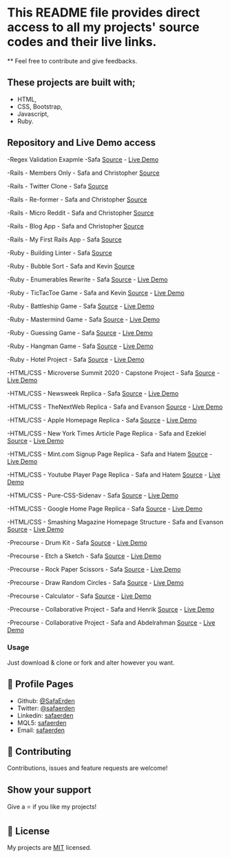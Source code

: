# This README file provides direct access to all my projects' source codes and their live links.

** Feel free to contribute and give feedbacks.


## These projects are built with;

- HTML,
- CSS, Bootstrap,
- Javascript,
- Ruby.

## Repository and Live Demo access

-Regex Validation Exapmle -Safa [Source](https://github.com/SafaErden/Regex-Validation-Exapmle) - [Live Demo](https://safaerden.github.io/Regex-Validation-Exapmle/)

-Rails - Members Only - Safa and Christopher [Source](https://github.com/krys2fa/members-only)

-Rails - Twitter Clone - Safa [Source](https://github.com/SafaErden/Twitter-Clone)

-Rails - Re-former - Safa and Christopher [Source](https://github.com/SafaErden/re-former)

-Rails - Micro Reddit - Safa and Christopher [Source](https://github.com/SafaErden/Micro-Reddit)

-Rails - Blog App - Safa and Christopher [Source](https://github.com/SafaErden/Blog-App)

-Rails - My First Rails App - Safa [Source](https://github.com/SafaErden/my_first_rails_app)

-Ruby - Building Linter - Safa [Source](https://github.com/SafaErden/Lintit) 

-Ruby - Bubble Sort - Safa and Kevin [Source](https://github.com/SafaErden/Bubble-Sort)

-Ruby - Enumerables Rewrite - Safa [Source](https://github.com/SafaErden/Enumerables) - [Live Demo](https://repl.it/@SafaErden/My-Enumerable-Methods)

-Ruby - TicTacToe Game - Safa and Kevin [Source](https://github.com/SafaErden/TicTacToe) - [Live Demo](https://repl.it/@SafaErden/Tic-Tac-Toe)

-Ruby - Battleship Game - Safa [Source](https://github.com/SafaErden/BattleShip) - [Live Demo](https://repl.it/@SafaErden/Battle-Ship)

-Ruby - Mastermind Game - Safa [Source](https://github.com/SafaErden/Mastermind) - [Live Demo](https://repl.it/@SafaErden/Mastermind)

-Ruby - Guessing Game - Safa [Source](https://github.com/SafaErden/Guessing-Game) - [Live Demo](https://repl.it/@SafaErden/Guessing-Game)

-Ruby - Hangman Game - Safa [Source](https://github.com/SafaErden/Mastermind) - [Live Demo](https://repl.it/@SafaErden/Hangman)

-Ruby - Hotel Project - Safa [Source](https://github.com/SafaErden/Hotel-Project) - [Live Demo](https://repl.it/@SafaErden/Hotel-Project)

-HTML/CSS - Microverse Summit 2020 - Capstone Project - Safa [Source](https://github.com/SafaErden/Microverse-Summit) - [Live Demo](https://safaerden.github.io/Microverse-Summit/)

-HTML/CSS - Newsweek Replica - Safa [Source](https://github.com/SafaErden/Newsweek) - [Live Demo](https://safaerden.github.io/Newsweek/)

-HTML/CSS - TheNextWeb Replica - Safa and Evanson [Source](https://github.com/SafaErden/TheNextWeb-Replica) - [Live Demo](https://safaerden.github.io/TheNextWeb-Replica/)

-HTML/CSS - Apple Homepage Replica - Safa [Source](https://github.com/SafaErden/Apple-Homepage-Replica) - [Live Demo](https://safaerden.github.io/Apple-Homepage-Replica/)

-HTML/CSS - New York Times Article Page Replica - Safa and Ezekiel [Source](https://github.com/SafaErden/The-New-York-Times) - [Live Demo](https://rawcdn.githack.com/SafaErden/The-New-York-Times/36402d7baa68bf29302f3de1459e4b4c0e7d2fd3/index.html)

-HTML/CSS - Mint.com Signup Page Replica - Safa and Hatem [Source](https://github.com/SafaErden/Mint.com-s-signup-page) - [Live Demo](https://safaerden.github.io/Mint.com-s-signup-page/)

-HTML/CSS - Youtube Player Page Replica - Safa and Hatem [Source](https://github.com/SafaErden/Youtube-Player-Page-Replica) - [Live Demo](https://safaerden.github.io/Youtube-Player-Page-Replica/)

-HTML/CSS - Pure-CSS-Sidenav - Safa [Source](https://github.com/SafaErden/Pure-CSS-Sidenav) - [Live Demo](https://safaerden.github.io/Pure-CSS-Sidenav/)

-HTML/CSS - Google Home Page Replica - Safa [Source](https://github.com/SafaErden/Google-Homepage-Replica) - [Live Demo](https://safaerden.github.io/Google-Homepage-Replica/)

-HTML/CSS - Smashing Magazine Homepage Structure - Safa and Evanson [Source](https://github.com/SafaErden/Smashing-Magazine-Homepage) - [Live Demo](https://safaerden.github.io/Smashing-Magazine-Homepage/)

-Precourse - Drum Kit - Safa [Source](https://github.com/SafaErden/Drum-Kit) - [Live Demo](https://safaerden.github.io/Drum-Kit/)

-Precourse - Etch a Sketch - Safa [Source](https://github.com/SafaErden/Etch-a-sketch) - [Live Demo](https://safaerden.github.io/Etch-a-sketch/)

-Precourse - Rock Paper Scissors - Safa [Source](https://github.com/SafaErden/Rock-Paper-Scissors) - [Live Demo](https://safaerden.github.io/Rock-Paper-Scissors/)

-Precourse - Draw Random Circles - Safa [Source](https://github.com/SafaErden/Draw-Random-Circles) - [Live Demo](https://safaerden.github.io/Draw-Random-Circles/)

-Precourse - Calculator - Safa [Source](https://github.com/SafaErden/Calculator) - [Live Demo](https://safaerden.github.io/Calculator/)

-Precourse - Collaborative Project - Safa and Henrik [Source](https://github.com/SafaErden/Safa-and-Henrik) - [Live Demo](https://safaerden.github.io/Safa-and-Henrik/)

-Precourse - Collaborative Project - Safa and Abdelrahman [Source](https://github.com/SafaErden/Safa-and-Abdelrahman) - [Live Demo](https://safaerden.github.io/Safa-and-Abdelrahman/)

### Usage
Just download & clone or fork and alter however you want.

## 👤 Profile Pages

- Github: [@SafaErden](https://github.com/SafaErden)
- Twitter: [@safaerden](https://twitter.com/safaerden)
- Linkedin: [safaerden](https://www.linkedin.com/in/safaerden/)
- MQL5: [safaerden](https://www.mql5.com/en/users/safaerden)
- Email: [safaerden](mailto:safaerden@gmail.com)


## 🤝 Contributing

Contributions, issues and feature requests are welcome!

## Show your support

Give a ⭐️ if you like my projects!

## 📝 License

My projects are [MIT](lic.url) licensed.
